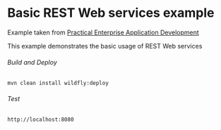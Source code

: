 Basic REST Web services example
=====================================
Example taken from [Practical Enterprise Application Development](http://www.itbuzzpress.com/ebooks/java-ee-7-development-on-wildfly.html)

This example demonstrates the basic usage of REST Web services

###### Build and Deploy
```shell
mvn clean install wildfly:deploy  
```

###### Test
```shell
http://localhost:8080
```
 
